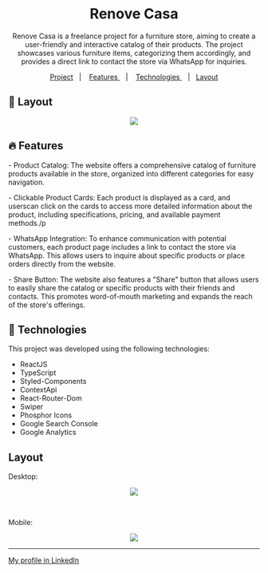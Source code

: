 <h1 align="center">Renove Casa</h1>
<p align="center">Renove Casa is a freelance project for a furniture store, 
  aiming to create a user-friendly and interactive catalog of their products. 
  The project showcases various furniture items, categorizing them accordingly, 
  and provides a direct link to contact the store via WhatsApp for inquiries.</p>

<p align="center">
  <a href="#-project">Project</a>&nbsp;&nbsp;&nbsp;|&nbsp;&nbsp;&nbsp;
    <a href="#-features"> Features </a>&nbsp;&nbsp;&nbsp;|&nbsp;&nbsp;&nbsp;
    <a href="#-technologies"> Technologies </a>&nbsp;&nbsp;&nbsp;|&nbsp;&nbsp;
    <a href="#-layout">Layout</a>
</p>

## 🔖 Layout

<p align="center">
<img src="https://github.com/felipenobrg/renovecasajp/assets/122055576/9808e341-9001-45f2-888a-47c7789eff3a">

</p>

## :fire: Features

<p>- Product Catalog: The website offers a comprehensive catalog of furniture products available in the store,
  organized into different categories for easy navigation.</p>
  
<p>- Clickable Product Cards: Each product is displayed as a card, and userscan click on the cards to access 
  more detailed information about the product, including specifications, pricing, and available payment methods./p
  
<p>- WhatsApp Integration: To enhance communication with potential customers, each product page includes a link to contact 
  the store via WhatsApp. This allows users to inquire about specific products or place orders directly from the website.</p>

<p>- Share Button: The website also features a "Share" button that allows users to easily share the catalog or specific products
  with their friends and contacts. This promotes word-of-mouth marketing and expands the reach of the store's offerings.</p>
  
## 🚀 Technologies

This project was developed using the following technologies:

- ReactJS
- TypeScript
- Styled-Components
- ContextApi
- React-Router-Dom
- Swiper
- Phosphor Icons
- Google Search Console
- Google Analytics


## Layout

<p>Desktop: </p>

<p align="center">
<img  src="https://github.com/felipenobrg/renovecasajp/assets/122055576/916acb6d-8218-4657-ae4d-4385a6ea062b>"/>
</p>

<br />

<p>Mobile: </p>

<p align="center">
<img src="https://github.com/felipenobrg/renovecasajp/assets/122055576/6cb35d2e-0465-4adc-bef9-0290335be72e" />
</p>

---

[My profile in Linkedln](https://www.linkedin.com/in/felipenobrg)
